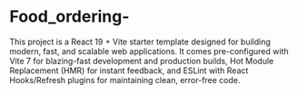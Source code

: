 # Food_ordering-
This project is a React 19 + Vite starter template designed for building modern, fast, and scalable web applications. It comes pre-configured with Vite 7 for blazing-fast development and production builds, Hot Module Replacement (HMR) for instant feedback, and ESLint with React Hooks/Refresh plugins for maintaining clean, error-free code.
